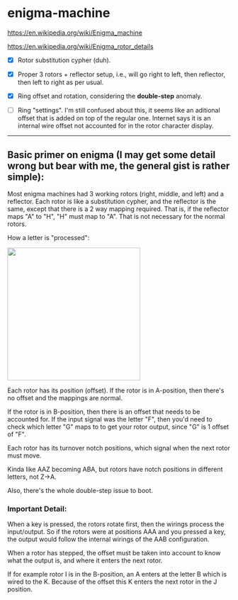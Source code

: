 # enigma-machine

https://en.wikipedia.org/wiki/Enigma_machine


https://en.wikipedia.org/wiki/Enigma_rotor_details

- [X] Rotor substitution cypher (duh).
- [X] Proper 3 rotors + reflector setup, i.e., will go right to left, then reflector, then left to right as per usual.
- [X] Ring offset and rotation, considering the **double-step** anomaly.
- [ ] Ring "settings". 
I'm still confused about this, it seems like an aditional offset that is added on top of the regular one.
Internet says it is an internal wire offset not accounted for in the rotor character display.


---

## Basic primer on enigma (I may get some detail wrong but bear with me, the general gist is rather simple):

Most enigma machines had 3 working rotors (right, middle, and left) and a reflector.
Each rotor is like a substitution cypher, and the reflector is the same, except that there is a 2 way mapping required.
That is, if the reflector maps "A" to "H", "H" must map to "A". That is not necessary for the normal rotors.

How a letter is "processed":


<image src="https://github.com/BruE0/enigma-machine/blob/media/enigma_rotors.png" width="300">

Each rotor has its position (offset). 
If the rotor is in A-position, then there's no offset and the mappings are normal.

If the rotor is in B-position, then there is an offset that needs to be accounted for. 
If the input signal was the letter "F", then you'd need to check
which letter "G" maps to to get your rotor output, since "G" is 1 offset of "F".


Each rotor has its turnover notch positions, which signal when the next rotor must move.

Kinda like AAZ becoming ABA, but rotors have notch positions in different letters, not Z->A. 

Also, there's the whole double-step issue to boot.


### Important Detail:

When a key is pressed, the rotors rotate first, then the wirings process the input/output. So if the rotors were at positions
AAA and you pressed a key, the output would follow the internal wirings of the AAB configuration.


When a rotor has stepped, the offset must be taken into account to know what the output is, and where it enters the next rotor.

If for example rotor I is in the B-position, an A enters at the letter B which is wired to the K. Because of the offset this K enters the next rotor in the J position.
